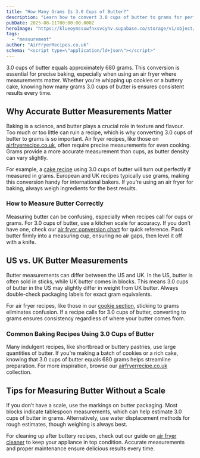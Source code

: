 ```yaml
---
title: "How Many Grams Is 3.0 Cups of Butter?"
description: "Learn how to convert 3.0 cups of butter to grams for perfect baking results every time. Get accurate measurements in seconds!"
pubDate: 2025-08-11T00:00:00.000Z
heroImage: "https://klueoymssxwfnxsvcyhv.supabase.co/storage/v1/object/public/md/how-many-grams-is-3-cups-of-butter-6a042475.webp"
tags:
  - "measurement"
author: "AirFryerRecipes.co.uk"
schema: "<script type=\"application/ld+json\"></script>"
---
```


<p>3.0 cups of butter equals approximately 680 grams. This conversion is essential for precise baking, especially when using an air fryer where measurements matter. Whether you’re whipping up cookies or a buttery cake, knowing how many grams 3.0 cups of butter is ensures consistent results every time.</p>

<h2>Why Accurate Butter Measurements Matter</h2>  
<p>Baking is a science, and butter plays a crucial role in texture and flavour. Too much or too little can ruin a recipe, which is why converting 3.0 cups of butter to grams is so important. Air fryer recipes, like those on <a href=https://www.airfryerrecipe.co.uk/recipes>airfryerrecipe.co.uk</a>, often require precise measurements for even cooking. Grams provide a more accurate measurement than cups, as butter density can vary slightly.</p>  

<p>For example, a <a href=https://www.airfryerrecipe.co.uk/recipe-category/cakes>cake recipe</a> using 3.0 cups of butter will turn out perfectly if measured in grams. European and UK recipes typically use grams, making this conversion handy for international bakers. If you’re using an air fryer for baking, always weigh ingredients for the best results.</p>  

<h3>How to Measure Butter Correctly</h3>  
<p>Measuring butter can be confusing, especially when recipes call for cups or grams. For 3.0 cups of butter, use a kitchen scale for accuracy. If you don’t have one, check our <a href=https://www.airfryerrecipe.co.uk/air-fryer-conversion-chart>air fryer conversion chart</a> for quick reference. Pack butter firmly into a measuring cup, ensuring no air gaps, then level it off with a knife.</p>  

<h2>US vs. UK Butter Measurements</h2>  
<p>Butter measurements can differ between the US and UK. In the US, butter is often sold in sticks, while UK butter comes in blocks. This means 3.0 cups of butter in the US may slightly differ in weight from UK butter. Always double-check packaging labels for exact gram equivalents.</p>  

<p>For air fryer recipes, like those in our <a href=https://www.airfryerrecipe.co.uk/recipe-category/cookies>cookie section</a>, sticking to grams eliminates confusion. If a recipe calls for 3.0 cups of butter, converting to grams ensures consistency regardless of where your butter comes from.</p>  

<h3>Common Baking Recipes Using 3.0 Cups of Butter</h3>  
<p>Many indulgent recipes, like shortbread or buttery pastries, use large quantities of butter. If you’re making a batch of cookies or a rich cake, knowing that 3.0 cups of butter equals 680 grams helps streamline preparation. For more inspiration, browse our <a href=https://www.airfryerrecipe.co.uk>airfryerrecipe.co.uk</a> collection.</p>  

<h2>Tips for Measuring Butter Without a Scale</h2>  
<p>If you don’t have a scale, use the markings on butter packaging. Most blocks indicate tablespoon measurements, which can help estimate 3.0 cups of butter in grams. Alternatively, use water displacement methods for rough estimates, though weighing is always best.</p>  

<p>For cleaning up after buttery recipes, check out our guide on <a href=https://www.airfryerrecipe.co.uk/air-fryer-cleaner>air fryer cleaner</a> to keep your appliance in top condition. Accurate measurements and proper maintenance ensure delicious results every time.</p>